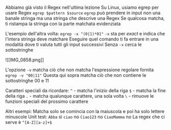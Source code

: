 Abbiamo già visto il Regex nell'ultima lezione
Su Linux, usiamo egrep per usare Regex
	`egrep $pattern $source`
`egrep` può prendere in input non una banale stringa ma una stringa che descrive una Regex
Se qualcosa matcha, ti ristampa la stringa con la parte matchata evidenziata

L'esempio dell'altra volta:
	`egrep -x "(0|1)*01"`
`-x` sta per *exact* e indica che l'intera stringa deve matchare
Eseguire quel comando ti fa entrare in una modalità dove ti valuta tutti gli input successivi
Senza `-x` cerca le sottostringhe

![[IMG_0858.png]]

L'opzione `-v` matcha ciò che non matcha l'espressione regolare fornita
	`egrep -v "00|11"`
Questa qui sopra matcha ciò che non contiene le sottostringhe 00 e 11

Caratteri speciali da ricordare:
	`^` - matcha l'inizio della riga
	`$` - matcha la fine della riga
	`.` - matcha qualunque carattere, una sola volta
	`\` - rimuove le funzioni speciali del prossimo carattere

Altri esempi:
Matcha solo se comincia con la maiuscola e poi ha solo lettere minuscole
Unit test:
	`Abba` sì
	`ciao` no
	`Ciao123` no
	`CiaoMamma` no
La regex che ci serve è `^[A-Z][a-z]+$`